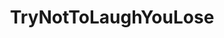 ---
title: TryNotToLaughYouLose
crosslinks:
- videos
- REEEEEEEEEE
- help
- donaldglover
- mapswithNZ
---